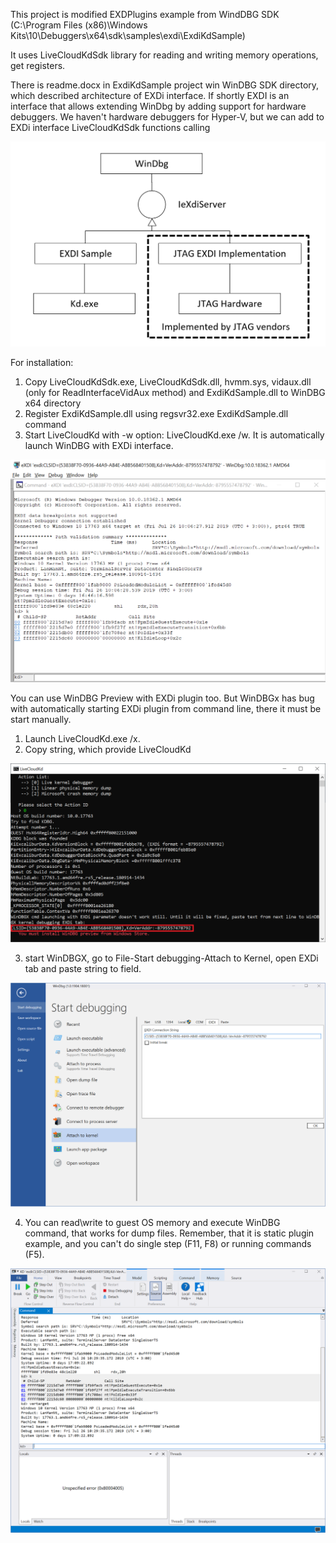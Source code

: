 This project is modified EXDPlugins example from WindDBG SDK
(C:\Program Files (x86)\Windows Kits\10\Debuggers\x64\sdk\samples\exdi\ExdiKdSample)

It uses LiveCloudKdSdk library for reading and writing memory operations, get registers.

There is readme.docx in ExdiKdSample project win WinDBG SDK directory, which described architecture of EXDi interface. If shortly
EXDI is an interface that allows extending WinDbg by adding support for hardware debuggers. We haven't hardware debuggers for Hyper-V, but we can add to EXDi interface LiveCloudKdSdk functions calling

![](./images/EXDi.png)

For installation: 

1. Copy LiveCloudKdSdk.exe, LiveCloudKdSdk.dll, hvmm.sys, vidaux.dll (only for ReadInterfaceVidAux method) and ExdiKdSample.dll to WinDBG x64 directory
2. Register ExdiKdSample.dll using regsvr32.exe ExdiKdSample.dll command
3. Start LiveCloudKd with -w option: LiveCloudKd.exe /w. It is automatically launch WinDBG with EXDi interface.

![](./images/EXDi2.png)

You can use WinDBG Preview with EXDi plugin too. But WinDBGx has bug with automatically starting EXDi plugin from command line, there it must be start manually.

1. Launch LiveCloudKd.exe /x.
2. Copy string, which provide LiveCloudKd 

![](./images/EXDi3.png)

3. start WinDBGX, go to File-Start debugging-Attach to Kernel, open EXDi tab and paste string to field.

![](./images/EXDi4.png)

4. You can read\write to guest OS memory and execute WinDBG command, that works for dump files. Remember, that it is static plugin example, and you can't do single step (F11, F8) or running commands (F5).

![](./images/EXDi5.png)